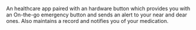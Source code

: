 An healthcare app paired with an hardware button which provides you with an On-the-go emergency button and sends an alert to your near and dear ones.
Also maintains a record and notifies you of your medication.
